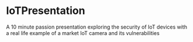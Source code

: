 # IoTPresentation
A 10 minute passion presentation exploring the security of IoT devices with a real life example of a market IoT camera and its vulnerabilities
